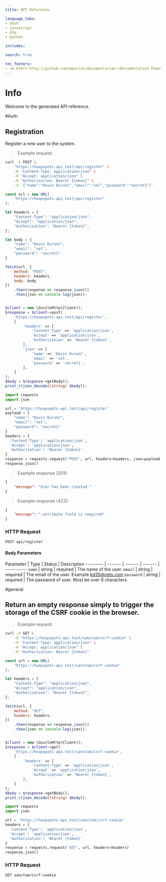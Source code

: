 ```yaml
---
title: API Reference

language_tabs:
- bash
- javascript
- php
- python

includes:

search: true

toc_footers:
- <a href='http://github.com/mpociot/documentarian'>Documentation Powered by Documentarian</a>
---
```

<!-- START_INFO -->
# Info

Welcome to the generated API reference.

<!-- END_INFO -->

#Auth


<!-- START_d7b7952e7fdddc07c978c9bdaf757acf -->
## Registration
Register a new user to the system.

> Example request:

```bash
curl -X POST \
    "https://hoopspots-api.test/api/register" \
    -H "Content-Type: application/json" \
    -H "Accept: application/json" \
    -H "Authorization: Bearer {token}" \
    -d '{"name":"Kevin Durant","email":"vel","password":"secret1"}'

```

```javascript
const url = new URL(
    "https://hoopspots-api.test/api/register"
);

let headers = {
    "Content-Type": "application/json",
    "Accept": "application/json",
    "Authorization": "Bearer {token}",
};

let body = {
    "name": "Kevin Durant",
    "email": "vel",
    "password": "secret1"
}

fetch(url, {
    method: "POST",
    headers: headers,
    body: body
})
    .then(response => response.json())
    .then(json => console.log(json));
```

```php

$client = new \GuzzleHttp\Client();
$response = $client->post(
    'https://hoopspots-api.test/api/register',
    [
        'headers' => [
            'Content-Type' => 'application/json',
            'Accept' => 'application/json',
            'Authorization' => 'Bearer {token}',
        ],
        'json' => [
            'name' => 'Kevin Durant',
            'email' => 'vel',
            'password' => 'secret1',
        ],
    ]
);
$body = $response->getBody();
print_r(json_decode((string) $body));
```

```python
import requests
import json

url = 'https://hoopspots-api.test/api/register'
payload = {
    "name": "Kevin Durant",
    "email": "vel",
    "password": "secret1"
}
headers = {
  'Content-Type': 'application/json',
  'Accept': 'application/json',
  'Authorization': 'Bearer {token}'
}
response = requests.request('POST', url, headers=headers, json=payload)
response.json()
```


> Example response (201):

```json
{
    "message": "User has been created."
}
```
> Example response (422):

```json
{
    "message": ":attribute field is required"
}
```

### HTTP Request
`POST api/register`

#### Body Parameters
Parameter | Type | Status | Description
--------- | ------- | ------- | ------- | -----------
    `name` | string |  required  | The name of the user.
        `email` | string |  required  | The email of the user. Example kd35@nets.com
        `password` | string |  required  | The password of user. Must be over 6 characters.
    
<!-- END_d7b7952e7fdddc07c978c9bdaf757acf -->

#general


<!-- START_4dfafe7f87ec132be3c8990dd1fa9078 -->
## Return an empty response simply to trigger the storage of the CSRF cookie in the browser.

> Example request:

```bash
curl -X GET \
    -G "https://hoopspots-api.test/sanctum/csrf-cookie" \
    -H "Content-Type: application/json" \
    -H "Accept: application/json" \
    -H "Authorization: Bearer {token}"
```

```javascript
const url = new URL(
    "https://hoopspots-api.test/sanctum/csrf-cookie"
);

let headers = {
    "Content-Type": "application/json",
    "Accept": "application/json",
    "Authorization": "Bearer {token}",
};

fetch(url, {
    method: "GET",
    headers: headers,
})
    .then(response => response.json())
    .then(json => console.log(json));
```

```php

$client = new \GuzzleHttp\Client();
$response = $client->get(
    'https://hoopspots-api.test/sanctum/csrf-cookie',
    [
        'headers' => [
            'Content-Type' => 'application/json',
            'Accept' => 'application/json',
            'Authorization' => 'Bearer {token}',
        ],
    ]
);
$body = $response->getBody();
print_r(json_decode((string) $body));
```

```python
import requests
import json

url = 'https://hoopspots-api.test/sanctum/csrf-cookie'
headers = {
  'Content-Type': 'application/json',
  'Accept': 'application/json',
  'Authorization': 'Bearer {token}'
}
response = requests.request('GET', url, headers=headers)
response.json()
```



### HTTP Request
`GET sanctum/csrf-cookie`


<!-- END_4dfafe7f87ec132be3c8990dd1fa9078 -->


